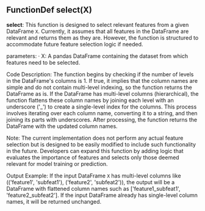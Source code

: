 ## FunctionDef select(X)
**select**: This function is designed to select relevant features from a given DataFrame `X`. Currently, it assumes that all features in the DataFrame are relevant and returns them as they are. However, the function is structured to accommodate future feature selection logic if needed.

parameters:
· X: A pandas DataFrame containing the dataset from which features need to be selected.

Code Description: The function begins by checking if the number of levels in the DataFrame's columns is 1. If true, it implies that the column names are simple and do not contain multi-level indexing, so the function returns the DataFrame as is. If the DataFrame has multi-level columns (hierarchical), the function flattens these column names by joining each level with an underscore ('_') to create a single-level index for the columns. This process involves iterating over each column name, converting it to a string, and then joining its parts with underscores. After processing, the function returns the DataFrame with the updated column names.

Note: The current implementation does not perform any actual feature selection but is designed to be easily modified to include such functionality in the future. Developers can expand this function by adding logic that evaluates the importance of features and selects only those deemed relevant for model training or prediction.

Output Example: If the input DataFrame `X` has multi-level columns like (('feature1', 'subfeat1'), ('feature2', 'subfeat2')), the output will be a DataFrame with flattened column names such as ['feature1_subfeat1', 'feature2_subfeat2']. If the input DataFrame already has single-level column names, it will be returned unchanged.
